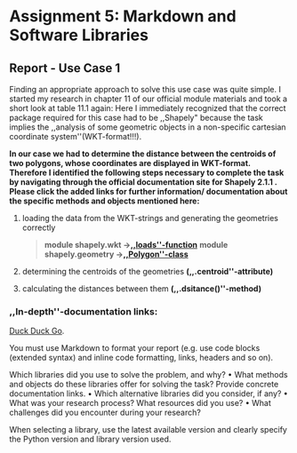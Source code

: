 # Assignment 5: Markdown and Software Libraries

## Report - Use Case 1
Finding an appropriate approach to solve this use case was quite simple. I started my research in chapter 11 of our official module materials and took a short look at table 11.1 again:
Here I immediately recognized that the correct package required for this case had to be ,,Shapely" because the task implies the ,,analysis of some geometric objects in a non-specific cartesian coordinate system''(WKT-format!!!). 

**In our case we had to determine the distance between the centroids of two polygons, whose coordinates are displayed in WKT-format. Therefore I identified the following steps necessary to complete the task by navigating through the official documentation site for Shapely 2.1.1 . Please click the added links for further information/ documentation about the specific methods and objects mentioned here:**

1. loading the data from the WKT-strings and generating the geometries correctly 

   > **module shapely.wkt ->[,,loads''-function](https://shapely.readthedocs.io/en/latest/#)**
   > **module shapely.geometry ->[,,Polygon''-class](https://shapely.readthedocs.io/en/stable/reference/shapely.Polygon.html#shapely.Polygon)**

2. determining the centroids of the geometries
**(****,,.centroid''-attribute****)**

3. calculating the distances between them
 **(****,,.dsitance()''-method****)**


### ,,In-depth''-documentation links:

[Duck Duck Go](https://duckduckgo.com).



You must use Markdown to format your report (e.g. use code blocks (extended
syntax) and inline code formatting, links, headers and so on).

Which libraries did you use to solve the problem, and why?
• What methods and objects do these libraries offer for solving the task? Provide
concrete documentation links.
• Which alternative libraries did you consider, if any?
• What was your research process? What resources did you use?
• What challenges did you encounter during your research?

 When selecting a library, use the latest available version and clearly specify the
Python version and library version used.